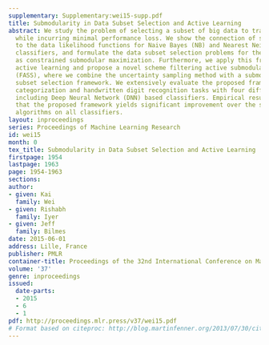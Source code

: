 ```yaml
---
supplementary: Supplementary:wei15-supp.pdf
title: Submodularity in Data Subset Selection and Active Learning
abstract: We study the problem of selecting a subset of big data to train a classifier
  while incurring minimal performance loss. We show the connection of submodularity
  to the data likelihood functions for Naive Bayes (NB) and Nearest Neighbor (NN)
  classifiers, and formulate the data subset selection problems for these classifiers
  as constrained submodular maximization. Furthermore, we apply this framework to
  active learning and propose a novel scheme filtering active submodular selection
  (FASS), where we combine the uncertainty sampling method with a submodular data
  subset selection framework. We extensively evaluate the proposed framework on text
  categorization and handwritten digit recognition tasks with four different classifiers,
  including Deep Neural Network (DNN) based classifiers. Empirical results indicate
  that the proposed framework yields significant improvement over the state-of-the-art
  algorithms on all classifiers.
layout: inproceedings
series: Proceedings of Machine Learning Research
id: wei15
month: 0
tex_title: Submodularity in Data Subset Selection and Active Learning
firstpage: 1954
lastpage: 1963
page: 1954-1963
sections: 
author:
- given: Kai
  family: Wei
- given: Rishabh
  family: Iyer
- given: Jeff
  family: Bilmes
date: 2015-06-01
address: Lille, France
publisher: PMLR
container-title: Proceedings of the 32nd International Conference on Machine Learning
volume: '37'
genre: inproceedings
issued:
  date-parts:
  - 2015
  - 6
  - 1
pdf: http://proceedings.mlr.press/v37/wei15.pdf
# Format based on citeproc: http://blog.martinfenner.org/2013/07/30/citeproc-yaml-for-bibliographies/
---
```

